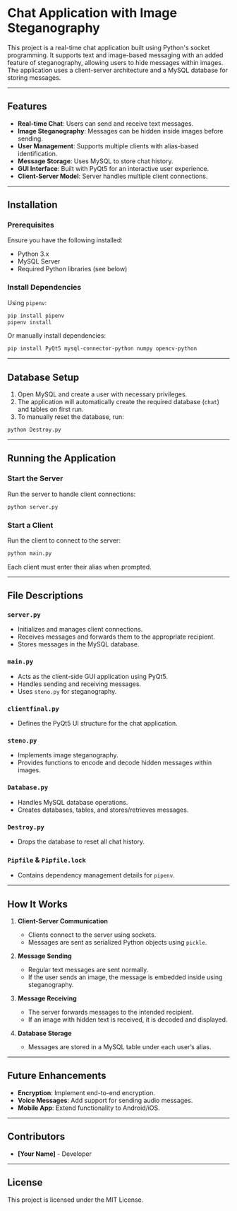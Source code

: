 # Chat Application with Image Steganography

This project is a real-time chat application built using Python's socket programming. It supports text and image-based messaging with an added feature of steganography, allowing users to hide messages within images. The application uses a client-server architecture and a MySQL database for storing messages.

---

## Features

- **Real-time Chat**: Users can send and receive text messages.
- **Image Steganography**: Messages can be hidden inside images before sending.
- **User Management**: Supports multiple clients with alias-based identification.
- **Message Storage**: Uses MySQL to store chat history.
- **GUI Interface**: Built with PyQt5 for an interactive user experience.
- **Client-Server Model**: Server handles multiple client connections.

---

## Installation

### Prerequisites

Ensure you have the following installed:
- Python 3.x
- MySQL Server
- Required Python libraries (see below)

### Install Dependencies

Using `pipenv`:

```sh
pip install pipenv
pipenv install
```

Or manually install dependencies:

```sh
pip install PyQt5 mysql-connector-python numpy opencv-python
```

---

## Database Setup

1. Open MySQL and create a user with necessary privileges.
2. The application will automatically create the required database (`chat`) and tables on first run.
3. To manually reset the database, run:

```sh
python Destroy.py
```

---

## Running the Application

### Start the Server

Run the server to handle client connections:

```sh
python server.py
```

### Start a Client

Run the client to connect to the server:

```sh
python main.py
```

Each client must enter their alias when prompted.

---

## File Descriptions

### `server.py`
- Initializes and manages client connections.
- Receives messages and forwards them to the appropriate recipient.
- Stores messages in the MySQL database.

### `main.py`
- Acts as the client-side GUI application using PyQt5.
- Handles sending and receiving messages.
- Uses `steno.py` for steganography.

### `clientfinal.py`
- Defines the PyQt5 UI structure for the chat application.

### `steno.py`
- Implements image steganography.
- Provides functions to encode and decode hidden messages within images.

### `Database.py`
- Handles MySQL database operations.
- Creates databases, tables, and stores/retrieves messages.

### `Destroy.py`
- Drops the database to reset all chat history.

### `Pipfile` & `Pipfile.lock`
- Contains dependency management details for `pipenv`.

---

## How It Works

1. **Client-Server Communication**
   - Clients connect to the server using sockets.
   - Messages are sent as serialized Python objects using `pickle`.

2. **Message Sending**
   - Regular text messages are sent normally.
   - If the user sends an image, the message is embedded inside using steganography.

3. **Message Receiving**
   - The server forwards messages to the intended recipient.
   - If an image with hidden text is received, it is decoded and displayed.

4. **Database Storage**
   - Messages are stored in a MySQL table under each user’s alias.

---

## Future Enhancements
- **Encryption**: Implement end-to-end encryption.
- **Voice Messages**: Add support for sending audio messages.
- **Mobile App**: Extend functionality to Android/iOS.

---

## Contributors
- **[Your Name]** - Developer

---

## License
This project is licensed under the MIT License.


